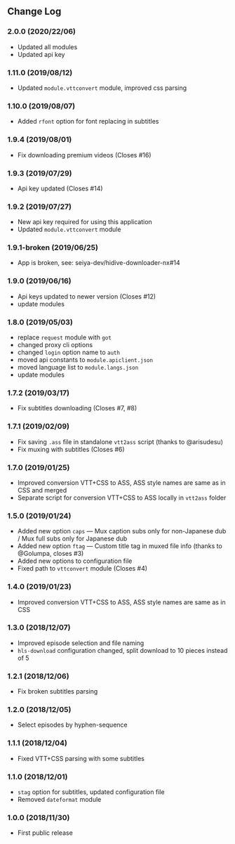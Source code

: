 ## Change Log

### 2.0.0 (2020/22/06)
- Updated all modules
- Updated api key

### 1.11.0 (2019/08/12)
- Updated `module.vttconvert` module, improved css parsing

### 1.10.0 (2019/08/07)
- Added `rfont` option for font replacing in subtitles

### 1.9.4 (2019/08/01)
- Fix downloading premium videos (Closes #16)

### 1.9.3 (2019/07/29)
- Api key updated (Closes #14)

### 1.9.2 (2019/07/27)
- New api key required for using this application
- Updated `module.vttconvert` module

### 1.9.1-broken (2019/06/25)
- App is broken, see: seiya-dev/hidive-downloader-nx#14

### 1.9.0 (2019/06/16)
- Api keys updated to newer version (Closes #12)
- update modules

### 1.8.0 (2019/05/03)
- replace `request` module with `got`
- changed proxy cli options
- changed `login` option name to `auth`
- moved api constants to `module.apiclient.json`
- moved language list to `module.langs.json`
- update modules

### 1.7.2 (2019/03/17)
- Fix subtitles downloading (Closes #7, #8)

### 1.7.1 (2019/02/09)
- Fix saving `.ass` file in standalone `vtt2ass` script (thanks to @arisudesu)
- Fix muxing with subtitles (Closes #6)

### 1.7.0 (2019/01/25)
- Improved conversion VTT+CSS to ASS, ASS style names are same as in CSS and merged
- Separate script for conversion VTT+CSS to ASS locally in `vtt2ass` folder

### 1.5.0 (2019/01/24)
- Added new option `caps` — Mux caption subs only for non-Japanese dub / Mux full subs only for Japanese dub
- Added new option `ftag` — Custom title tag in muxed file info (thanks to @Golumpa, closes #3)
- Added new options to configuration file
- Fixed path to `vttconvert` module (Closes #4)

### 1.4.0 (2019/01/23)
- Improved conversion VTT+CSS to ASS, ASS style names are same as in CSS

### 1.3.0 (2018/12/07)
- Improved episode selection and file naming
- `hls-download` configuration changed, split download to 10 pieces instead of 5

### 1.2.1 (2018/12/06)
- Fix broken subtitles parsing

### 1.2.0 (2018/12/05)
- Select episodes by hyphen-sequence

### 1.1.1 (2018/12/04)
- Fixed VTT+CSS parsing with some subtitles

### 1.1.0 (2018/12/01)
- `stag` option for subtitles, updated configuration file
- Removed `dateformat` module

### 1.0.0 (2018/11/30)
- First public release

